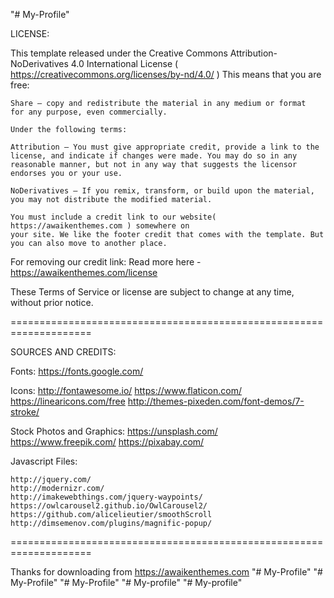 "# My-Profile" 


LICENSE:

This template released under the Creative Commons Attribution-NoDerivatives 4.0 International License ( https://creativecommons.org/licenses/by-nd/4.0/ ) This means that you are free:

	Share — copy and redistribute the material in any medium or format
	for any purpose, even commercially.
	
	Under the following terms:

	Attribution — You must give appropriate credit, provide a link to the license, and indicate if changes were made. You may do so in any reasonable manner, but not in any way that suggests the licensor endorses you or your use.

	NoDerivatives — If you remix, transform, or build upon the material, you may not distribute the modified material.
	
	You must include a credit link to our website( https://awaikenthemes.com ) somewhere on
	your site. We like the footer credit that comes with the template. But you can also move to another place.
	

For removing our credit link: Read more here - https://awaikenthemes.com/license


These Terms of Service or license are subject to change at any time, without prior notice. 

====================================================================


SOURCES AND CREDITS:

Fonts:
	https://fonts.google.com/

Icons:
	http://fontawesome.io/
	https://www.flaticon.com/
	https://linearicons.com/free
	http://themes-pixeden.com/font-demos/7-stroke/

Stock Photos and Graphics:
	https://unsplash.com/
	https://www.freepik.com/
	https://pixabay.com/
 
Javascript Files:

	http://jquery.com/
	http://modernizr.com/
	http://imakewebthings.com/jquery-waypoints/
	https://owlcarousel2.github.io/OwlCarousel2/
	https://github.com/alicelieutier/smoothScroll
	http://dimsemenov.com/plugins/magnific-popup/



====================================================================


Thanks for downloading from https://awaikenthemes.com
"# My-Profile" 
"# My-Profile" 
"# My-Profile" 
"# My-profile" 
"# My-profile" 
